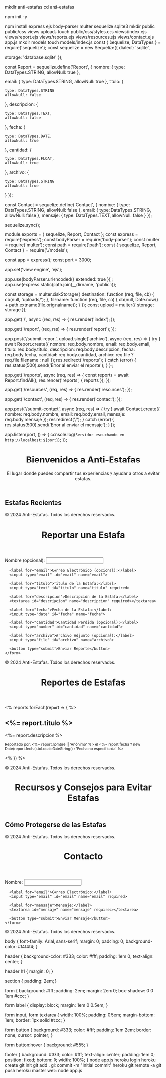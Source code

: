 mkdir anti-estafas
cd anti-estafas

npm init -y


npm install express ejs body-parser multer sequelize sqlite3
mkdir public public/css views uploads
touch public/css/styles.css views/index.ejs views/report.ejs views/reports.ejs views/resources.ejs views/contact.ejs app.js
mkdir models
touch models/index.js
const { Sequelize, DataTypes } = require('sequelize');
const sequelize = new Sequelize({
  dialect: 'sqlite',
  
  storage: 'database.sqlite'
});

const Report = sequelize.define('Report', {
  nombre: {
    type: DataTypes.STRING,
    allowNull: true
  },
  
  email: {
    type: DataTypes.STRING,
    allowNull: true
  },
  titulo: {
  
    type: DataTypes.STRING,
    allowNull: false
  },
  descripcion: {
  
    type: DataTypes.TEXT,
    allowNull: false
  },
  fecha: {
  
    type: DataTypes.DATE,
    allowNull: true
  },
  cantidad: {
  
    type: DataTypes.FLOAT,
    allowNull: true
  },
  archivo: {
  
    type: DataTypes.STRING,
    allowNull: true
  }
});

const Contact = sequelize.define('Contact', {
  nombre: {
    type: DataTypes.STRING,
    allowNull: false
  },
  email: {
    type: DataTypes.STRING,
    allowNull: false
  },
  mensaje: {
    type: DataTypes.TEXT,
    allowNull: false
  }
});

sequelize.sync();

module.exports = { sequelize, Report, Contact };
const express = require('express');
const bodyParser = require('body-parser');
const multer = require('multer');
const path = require('path');
const { sequelize, Report, Contact } = require('./models');

const app = express();
const port = 3000;

app.set('view engine', 'ejs');

app.use(bodyParser.urlencoded({ extended: true }));
app.use(express.static(path.join(__dirname, 'public')));

const storage = multer.diskStorage({
  destination: function (req, file, cb) {
    cb(null, 'uploads/');
  },
  filename: function (req, file, cb) {
    cb(null, Date.now() + path.extname(file.originalname));
  }
});
const upload = multer({ storage: storage });

app.get('/', async (req, res) => {
  res.render('index');
});

app.get('/report', (req, res) => {
  res.render('report');
});

app.post('/submit-report', upload.single('archivo'), async (req, res) => {
  try {
    await Report.create({
      nombre: req.body.nombre,
      email: req.body.email,
      titulo: req.body.titulo,
      descripcion: req.body.descripcion,
      fecha: req.body.fecha,
      cantidad: req.body.cantidad,
      archivo: req.file ? req.file.filename : null
    });
    res.redirect('/reports');
  } catch (error) {
    res.status(500).send('Error al enviar el reporte');
  }
});

app.get('/reports', async (req, res) => {
  const reports = await Report.findAll();
  res.render('reports', { reports });
});

app.get('/resources', (req, res) => {
  res.render('resources');
});

app.get('/contact', (req, res) => {
  res.render('contact');
});

app.post('/submit-contact', async (req, res) => {
  try {
    await Contact.create({
      nombre: req.body.nombre,
      email: req.body.email,
      mensaje: req.body.mensaje
    });
    res.redirect('/');
  } catch (error) {
    res.status(500).send('Error al enviar el mensaje');
  }
});

app.listen(port, () => {
  console.log(`Servidor escuchando en http://localhost:${port}`);
});
<!DOCTYPE html>
<html lang="es">
<head>
  <meta charset="UTF-8">
  <meta name="viewport" content="width=device-width, initial-scale=1.0">
  <title>Página Principal</title>
  <link rel="stylesheet" href="/css/styles.css">
</head>
<body>
  <header>
    <h1>Bienvenidos a Anti-Estafas</h1>
    <p>El lugar donde puedes compartir tus experiencias y ayudar a otros a evitar estafas.</p>
  </header>
  <section id="destacados">
    <h2>Estafas Recientes</h2>
    <!-- Aquí irán los resúmenes de las estafas recientes -->
  </section>
  <footer>
    <p>&copy; 2024 Anti-Estafas. Todos los derechos reservados.</p>
  </footer>
</body>
</html>
<!DOCTYPE html>
<html lang="es">
<head>
  <meta charset="UTF-8">
  <meta name="viewport" content="width=device-width, initial-scale=1.0">
  <title>Formulario de Reporte</title>
  <link rel="stylesheet" href="/css/styles.css">
</head>
<body>
  <header>
    <h1>Reportar una Estafa</h1>
  </header>
  <section>
    <form action="/submit-report" method="post" enctype="multipart/form-data">
      <label for="nombre">Nombre (opcional):</label>
      <input type="text" id="nombre" name="nombre">
      
      <label for="email">Correo Electrónico (opcional):</label>
      <input type="email" id="email" name="email">
      
      <label for="titulo">Título de la Estafa:</label>
      <input type="text" id="titulo" name="titulo" required>
      
      <label for="descripcion">Descripción de la Estafa:</label>
      <textarea id="descripcion" name="descripcion" required></textarea>
      
      <label for="fecha">Fecha de la Estafa:</label>
      <input type="date" id="fecha" name="fecha">
      
      <label for="cantidad">Cantidad Perdida (opcional):</label>
      <input type="number" id="cantidad" name="cantidad">
      
      <label for="archivo">Archivo Adjunto (opcional):</label>
      <input type="file" id="archivo" name="archivo">
      
      <button type="submit">Enviar Reporte</button>
    </form>
  </section>
  <footer>
    <p>&copy; 2024 Anti-Estafas. Todos los derechos reservados.</p>
  </footer>
</body>
</html>
<!DOCTYPE html>
<html lang="es">
<head>
  <meta charset="UTF-8">
  <meta name="viewport" content="width=device-width, initial-scale=1.0">
  <title>Lista de Reportes</title>
  <link rel="stylesheet" href="/css/styles.css">
</head>
<body>
  <header>
    <h1>Reportes de Estafas</h1>
  </header>
  <section>
    <div id="reportes">
      <% reports.forEach(report => { %>
        <article>
          <h2><%= report.titulo %></h2>
          <p><%= report.descripcion %></p>
          <p><small>Reportado por: <%= report.nombre || 'Anónimo' %> el <%= report.fecha ? new Date(report.fecha).toLocaleDateString() : 'Fecha no especificada' %></small></p>
        </article>
      <% }) %>
    </div>
  </section>
  <footer>
    <p>&copy; 2024 Anti-Estafas. Todos los derechos reservados.</p>
  </footer>
</body>
</html>
<!DOCTYPE html>
<html lang="es">
<head>
  <meta charset="UTF-8">
  <meta name="viewport" content="width=device-width, initial-scale=1.0">
  <title>Recursos y Consejos</title>
  <link rel="stylesheet" href="/css/styles.css">
</head>
<body>
  <header>
    <h1>Recursos y Consejos para Evitar Estafas</h1>
  </header>
  <section>
    <h2>Cómo Protegerse de las Estafas</h2>
    <p><!-- Información sobre cómo protegerse --></p>
  </section>
  <footer>
    <p>&copy; 2024 Anti-Estafas. Todos los derechos reservados.</p>
  </footer>
</body>
</html>
<!DOCTYPE html>
<html lang="es">
<head>
  <meta charset="UTF-8">
  <meta name="viewport" content="width=device-width, initial-scale=1.0">
  <title>Contacto</title>
  <link rel="stylesheet" href="/css/styles.css">
</head>
<body>
  <header>
    <h1>Contacto</h1>
  </header>
  <section>
    <form action="/submit-contact" method="post">
      <label for="nombre">Nombre:</label>
      <input type="text" id="nombre" name="nombre" required>
      
      <label for="email">Correo Electrónico:</label>
      <input type="email" id="email" name="email" required>
      
      <label for="mensaje">Mensaje:</label>
      <textarea id="mensaje" name="mensaje" required></textarea>
      
      <button type="submit">Enviar Mensaje</button>
    </form>
  </section>
  <footer>
    <p>&copy; 2024 Anti-Estafas. Todos los derechos reservados.</p>
  </footer>
</body>
</html>
body {
  font-family: Arial, sans-serif;
  margin: 0;
  padding: 0;
  background-color: #f4f4f4;
}

header {
  background-color: #333;
  color: #fff;
  padding: 1em 0;
  text-align: center;
}

header h1 {
  margin: 0;
}

section {
  padding: 2em;
}

form {
  background: #fff;
  padding: 2em;
  margin: 2em 0;
  box-shadow: 0 0 1em #ccc;
}

form label {
  display: block;
  margin: 1em 0 0.5em;
}

form input, form textarea {
  width: 100%;
  padding: 0.5em;
  margin-bottom: 1em;
  border: 1px solid #ccc;
}

form button {
  background: #333;
  color: #fff;
  padding: 1em 2em;
  border: none;
  cursor: pointer;
}

form button:hover {
  background: #555;
}

footer {
  background: #333;
  color: #fff;
  text-align: center;
  padding: 1em 0;
  position: fixed;
  bottom: 0;
  width: 100%;
}
node app.js
heroku login
heroku create
git init
git add .
git commit -m "Initial commit"
heroku git:remote -a <nombre-de-tu-app>
git push heroku master
web: node app.js

